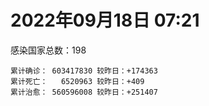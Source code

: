 
# 2022年09月18日 07:21
感染国家总数：198
```
累计确诊： 603417830 较昨日：+174363
累计死亡：   6520963 较昨日：+409
累计治愈： 560596008 较昨日：+251407
```
<div id="main" style="width:100%;height:800px;margin-bottom:10px;"></div>
<div id="second" style="width:100%;height:1000px;margin-bottom:10px;"></div>
<div id="third" style="width:100%;height:1000px;margin-bottom:10px;"></div>
<div id="last" style="width:100%;height:3000px;"></div>

<script>
import * as echarts from "echarts";
export default {
  mounted () {
    this.chart = echarts.init(document.getElementById("main"), "dark")
    this.secondChart = echarts.init(document.getElementById("second"), "dark")
    this.thirdChart = echarts.init(document.getElementById("third"), "dark")
    this.lastChart = echarts.init(document.getElementById("last"), "dark")
    var option = {
      tooltip: { trigger: "axis", axisPointer: { type: "shadow" } },
      legend: {},
      grid: { left: "3%", right: "4%", bottom: "3%", containLabel: true },
      xAxis: { type: "value" },
      yAxis: {
        type: "category", data: ["意大利","英国","韩国","德国","巴西","法国","印度","美国",]
      },
      series: [
        { name: "新增确诊", type: "bar", stack: "total", label: { show: true }, emphasis: { focus: "series" }, data: [17150,0,0,0,0,33162,2974,11711,] }, 
        { name: "累计确诊", type: "bar", stack: "total", label: { show: true }, emphasis: { focus: "series" }, data: [22148935,23803311,24359702,32680355,34621481,34893247,44531498,97492857,] }, 
        { name: "新增死亡", type: "bar", stack: "total", label: { show: true }, emphasis: { focus: "series" }, data: [38,0,0,0,0,0,0,120,] }, 
        { name: "累计死亡", type: "bar", stack: "total", label: { show: true }, emphasis: { focus: "series" }, data: [176546,207189,27782,148933,685350,154672,528302,1078577,] }, 
        { name: "累计治愈", type: "bar", stack: "total", label: { show: true }, emphasis: { focus: "series" }, data: [21545438,24692,23114754,31894500,33706231,34324125,43953374,93856514,] },]
    }
    this.chart.setOption(option);
    var secondOption = {
      tooltip: { trigger: "axis", axisPointer: { type: "shadow" } },
      legend: {},
      grid: { left: "3%", right: "4%", bottom: "3%", containLabel: true },
      xAxis: { type: "value" },
      yAxis: {
        type: "category", data: ["墨西哥","伊朗","荷兰","阿根廷","澳大利亚","越南","西班牙","土耳其","俄罗斯","日本",]
      },
      series: [
        { name: "新增确诊", type: "bar", stack: "total", label: { show: true }, emphasis: { focus: "series" }, data: [0,0,0,0,0,2479,0,0,58305,0,] }, 
        { name: "累计确诊", type: "bar", stack: "total", label: { show: true }, emphasis: { focus: "series" }, data: [7068348,7542230,8405580,9697763,10157316,11456558,13384876,16852382,20382344,20566116,] }, 
        { name: "新增死亡", type: "bar", stack: "total", label: { show: true }, emphasis: { focus: "series" }, data: [0,0,0,0,0,1,0,0,107,0,] }, 
        { name: "累计死亡", type: "bar", stack: "total", label: { show: true }, emphasis: { focus: "series" }, data: [329868,144273,22626,129830,14749,43138,113725,101068,385944,43533,] }, 
        { name: "累计治愈", type: "bar", stack: "total", label: { show: true }, emphasis: { focus: "series" }, data: [6332342,7319561,8347534,9539893,10064797,10578390,13189537,16705878,19344838,19635346,] },]
    }
    this.secondChart.setOption(secondOption);
    var thirdOption = {
      tooltip: { trigger: "axis", axisPointer: { type: "shadow" } },
      legend: {},
      grid: { left: "3%", right: "4%", bottom: "3%", containLabel: true },
      xAxis: { type: "value" },
      yAxis: {
        type: "category", data: ["以色列","泰国","马来西亚","希腊","奥地利","乌克兰","葡萄牙","波兰","哥伦比亚","印度尼西亚",]
      },
      series: [
        { name: "新增确诊", type: "bar", stack: "total", label: { show: true }, emphasis: { focus: "series" }, data: [646,0,0,0,17333,0,0,5431,0,2079,] }, 
        { name: "累计确诊", type: "bar", stack: "total", label: { show: true }, emphasis: { focus: "series" }, data: [4649328,4672910,4815679,4838811,5013900,5096397,5456778,6243975,6305562,6407123,] }, 
        { name: "新增死亡", type: "bar", stack: "total", label: { show: true }, emphasis: { focus: "series" }, data: [0,0,0,0,14,0,0,10,0,8,] }, 
        { name: "累计死亡", type: "bar", stack: "total", label: { show: true }, emphasis: { focus: "series" }, data: [11676,32620,36305,33829,20670,108955,24951,117351,141746,157884,] }, 
        { name: "累计治愈", type: "bar", stack: "total", label: { show: true }, emphasis: { focus: "series" }, data: [4628821,4630365,4752216,4771153,4941958,4942518,5363124,5335950,6132645,6221389,] },]
    }
    this.thirdChart.setOption(thirdOption);
    var lastOption = {
      tooltip: { trigger: "axis", axisPointer: { type: "shadow" } },
      legend: {},
      grid: { left: "3%", right: "4%", bottom: "3%", containLabel: true },
      xAxis: { type: "value" },
      yAxis: {
        type: "category", data: ["朝鲜","西撒哈拉","蒙特塞拉特岛","梵蒂冈","红宝石公主号","钻石公主号","圣文森特岛","列支敦士登公国","安圭拉","圣多美和普林西比","特克斯和凯科斯群岛","圣基茨和尼维斯","乍得","塞拉利昂","利比里亚","科摩罗","几内亚比绍","安提瓜和巴布达","尼日尔","厄立特里亚","也门","冈比亚","摩纳哥","多米尼克","中非共和国","吉布提","萨摩亚","赤道几内亚","塔吉克斯坦","南苏丹","尼加拉瓜","格林纳达","直布罗陀","圣马力诺","布基纳法索","东帝汶","刚果（布）","索马里","贝宁","圣卢西亚","马里","海地","莱索托","巴哈马","几内亚","多哥","坦桑尼亚","毛里求斯","阿鲁巴","巴布亚新几内亚","安道尔","塞舌尔","加蓬","布隆迪","叙利亚","不丹","佛得角","毛里塔尼亚","苏丹","马达加斯加","斐济","伯利兹","圭亚那","斯威士兰","新喀里多尼亚","法属波利尼西亚","苏里南","科特迪瓦","马拉维","塞内加尔","刚果（金）","法属圭亚那","巴巴多斯","安哥拉","马耳他","喀麦隆","卢旺达","柬埔寨","牙买加","波多黎各","加纳","纳米比亚","乌干达","特立尼达和多巴哥","马尔代夫","阿富汗","萨尔瓦多","冰岛","吉尔吉斯斯坦","老挝","马提尼克岛","文莱","莫桑比克","乌兹别克斯坦","津巴布韦","尼日利亚","阿尔及利亚","黑山","卢森堡","博茨瓦纳","阿尔巴尼亚","赞比亚","肯尼亚","北马其顿","波黑","阿曼","亚美尼亚","卡塔尔","洪都拉斯","埃塞俄比亚","利比亚","埃及","委内瑞拉","塞浦路斯","摩尔多瓦","爱沙尼亚","缅甸","巴勒斯坦","多米尼加","科威特","斯里兰卡","巴林","巴拉圭","沙特阿拉伯","阿塞拜疆","拉脱维亚","蒙古国","乌拉圭","巴拿马","白俄罗斯","尼泊尔","厄瓜多尔","阿联酋","哥斯达黎加","玻利维亚","古巴","危地马拉","突尼斯","斯洛文尼亚","黎巴嫩","克罗地亚","立陶宛","保加利亚","摩洛哥","芬兰","哈萨克斯坦","挪威","巴基斯坦","爱尔兰","约旦","新西兰","格鲁吉亚","斯洛伐克","新加坡","孟加拉国","匈牙利","塞尔维亚","伊拉克","瑞典","丹麦","罗马尼亚","菲律宾","南非","瑞士","捷克","秘鲁","加拿大","比利时","智利",]
      },
      series: [
        { name: "新增确诊", type: "bar", stack: "total", label: { show: true }, emphasis: { focus: "series" }, data: [0,0,0,0,0,0,0,0,0,0,0,0,0,0,0,0,0,0,0,0,0,0,0,0,0,0,0,0,0,0,0,0,0,0,0,0,0,0,0,0,19,0,0,0,0,38,0,0,0,0,0,0,0,0,0,0,0,2,0,0,0,0,0,0,0,0,0,0,0,0,0,0,0,0,24,0,2,0,0,0,0,0,0,0,0,74,0,0,0,0,0,0,27,0,0,0,7,118,0,0,81,12,8,0,0,0,0,520,0,6,0,0,0,0,0,0,361,0,0,0,13,281,0,0,214,0,0,0,0,0,35,0,472,0,0,21,0,0,2343,180,725,1386,0,19,0,0,0,0,0,0,0,0,486,1847,141,0,2168,0,0,0,3255,2167,254,0,2602,0,0,0,3185,] }, 
        { name: "累计确诊", type: "bar", stack: "total", label: { show: true }, emphasis: { focus: "series" }, data: [1,10,11,29,620,712,2298,3026,3851,6193,6380,6541,7560,7750,7929,8467,8796,9008,9931,10164,11932,12508,14501,14852,14904,15690,15889,16991,17786,17823,18491,19473,20069,20552,21128,23217,24837,27197,27638,28894,32497,33721,34490,37187,37652,38741,39253,40401,42914,44931,46147,46358,48668,49370,57211,61419,62352,62782,63275,66652,68223,68704,71243,73374,74086,76578,81078,87009,87946,88230,92751,93837,102119,103131,114392,121652,132483,137752,151130,151732,168616,169253,169396,182043,184966,197066,201785,205284,205920,215391,220192,224610,230219,244023,256939,264744,270606,278252,288658,326127,331540,333375,338332,342075,397822,397993,439302,440580,455836,493429,506922,515645,544090,579899,583183,599493,618664,620548,641677,657745,670583,675741,716009,815035,819338,913371,981963,982846,984234,994037,999216,1000214,1022538,1066630,1106900,1111011,1114803,1145163,1156307,1213769,1224366,1235248,1251331,1264762,1277473,1392405,1461461,1571732,1660635,1742256,1762125,1762206,1838952,1873747,2017087,2070443,2332509,2458509,2578521,3101027,3252363,3918329,4015880,4053996,4073515,4131137,4216141,4511590,4583654,] }, 
        { name: "新增死亡", type: "bar", stack: "total", label: { show: true }, emphasis: { focus: "series" }, data: [0,0,0,0,0,0,0,0,0,0,0,0,0,0,0,0,0,0,0,0,0,0,0,0,0,0,0,0,0,0,0,0,0,0,0,0,0,0,0,0,0,0,0,0,0,0,0,0,0,0,0,0,0,0,0,0,0,0,0,0,0,0,0,0,0,0,0,0,0,0,0,0,0,0,0,0,0,0,0,0,0,0,0,0,0,0,0,0,0,0,0,0,0,0,0,0,0,1,0,0,1,0,0,0,0,0,0,0,0,0,0,0,0,0,0,0,0,0,0,0,2,1,0,0,3,0,0,0,0,0,0,0,0,0,0,0,0,0,1,2,3,0,0,1,0,0,0,0,0,0,0,0,4,2,0,0,9,0,0,0,24,35,0,0,8,0,0,0,14,] }, 
        { name: "累计死亡", type: "bar", stack: "total", label: { show: true }, emphasis: { focus: "series" }, data: [1,1,1,0,10,13,12,59,12,76,36,46,193,126,294,161,175,145,312,103,2155,372,63,68,113,189,29,183,125,138,225,236,108,118,387,138,386,1352,163,391,739,857,706,833,449,284,845,1023,227,664,155,169,306,38,3163,21,410,994,4961,1410,878,680,1281,1422,314,649,1384,822,2680,1968,1422,409,559,1917,803,1935,1466,3056,3289,2609,1459,4065,3628,4184,308,7794,4228,213,2991,757,1042,225,2221,1637,5596,3155,6879,2779,1123,2787,3586,4017,5675,9521,16108,4260,8669,682,10992,7572,6437,24613,5809,1173,11808,2661,19444,5403,4384,2563,16744,1520,19564,9327,9884,5969,2179,7462,8487,7118,12016,35885,2342,8893,22226,8530,19702,29243,6803,10657,16837,9304,37675,16277,5858,13690,4038,30605,7862,14114,2882,16900,20433,1607,29339,47409,16874,25348,20069,6993,66912,62514,102146,14171,40951,216264,44740,32625,60923,] }, 
        { name: "累计治愈", type: "bar", stack: "total", label: { show: true }, emphasis: { focus: "series" }, data: [0,9,2,29,0,699,2233,2948,3821,6101,6321,6482,4874,4393,7544,8302,8301,8830,8890,10056,9119,12028,14372,14554,14520,15427,1605,16661,17264,17335,4225,19142,16579,20351,20632,23035,24006,13182,27322,28369,31012,31266,25980,36013,36880,38223,183,38728,42438,43982,45938,45977,48235,48578,53954,61313,61877,61777,57200,65216,66274,67860,69837,71945,73639,33500,49620,86148,84797,86137,83504,11254,101198,101155,113045,118616,130955,134638,97953,129614,167123,164813,100431,173252,163687,175535,179410,75685,196406,7660,0,222140,227882,241486,251102,257909,182238,274356,283668,322955,325564,329164,332570,331865,376230,384669,425531,433982,132498,471807,500468,442182,536727,575105,504142,524990,595166,608749,636343,654870,653743,671970,695352,802182,807698,891237,977806,973869,972298,985592,985234,960500,1002047,860711,1043944,1102333,1092935,983630,1124186,1087587,1202604,1206363,1203754,1248317,1252821,1364155,1456089,1535719,1645639,1725175,1749317,1637293,1814687,1795349,1960331,1988759,2262620,2431657,2538857,3085981,3157481,3829544,3907091,3984033,4013106,3898882,4090867,4432091,4508307,] },]
    }
    this.lastChart.setOption(lastOption);

    window.onresize = () => {
      this.chart.resize()
      this.secondChart.resize()
      this.thirdChart.resize()
      this.lastChart.resize()
    }
  }
};
</script>

|国家|新增确诊|累计确诊|新增死亡|累计死亡|累计治愈|
|:--:|---:|---:|---:|---:|---:|
|美国|11711|97492857|120|1078577|93856514|
|印度|2974|44531498|0|528302|43953374|
|法国|33162|34893247|0|154672|34324125|
|巴西|0|34621481|0|685350|33706231|
|德国|0|32680355|0|148933|31894500|
|韩国|0|24359702|0|27782|23114754|
|英国|0|23803311|0|207189|24692|
|意大利|17150|22148935|38|176546|21545438|
|日本|0|20566116|0|43533|19635346|
|俄罗斯|58305|20382344|107|385944|19344838|
|土耳其|0|16852382|0|101068|16705878|
|西班牙|0|13384876|0|113725|13189537|
|越南|2479|11456558|1|43138|10578390|
|澳大利亚|0|10157316|0|14749|10064797|
|阿根廷|0|9697763|0|129830|9539893|
|荷兰|0|8405580|0|22626|8347534|
|伊朗|0|7542230|0|144273|7319561|
|墨西哥|0|7068348|0|329868|6332342|
|印度尼西亚|2079|6407123|8|157884|6221389|
|哥伦比亚|0|6305562|0|141746|6132645|
|波兰|5431|6243975|10|117351|5335950|
|葡萄牙|0|5456778|0|24951|5363124|
|乌克兰|0|5096397|0|108955|4942518|
|奥地利|17333|5013900|14|20670|4941958|
|希腊|0|4838811|0|33829|4771153|
|马来西亚|0|4815679|0|36305|4752216|
|泰国|0|4672910|0|32620|4630365|
|以色列|646|4649328|0|11676|4628821|
|智利|3185|4583654|14|60923|4508307|
|比利时|0|4511590|0|32625|4432091|
|加拿大|0|4216141|0|44740|4090867|
|秘鲁|0|4131137|0|216264|3898882|
|捷克|2602|4073515|8|40951|4013106|
|瑞士|0|4053996|0|14171|3984033|
|南非|254|4015880|0|102146|3907091|
|菲律宾|2167|3918329|35|62514|3829544|
|罗马尼亚|3255|3252363|24|66912|3157481|
|丹麦|0|3101027|0|6993|3085981|
|瑞典|0|2578521|0|20069|2538857|
|伊拉克|0|2458509|0|25348|2431657|
|塞尔维亚|2168|2332509|9|16874|2262620|
|匈牙利|0|2070443|0|47409|1988759|
|孟加拉国|141|2017087|0|29339|1960331|
|新加坡|1847|1873747|2|1607|1795349|
|斯洛伐克|486|1838952|4|20433|1814687|
|格鲁吉亚|0|1762206|0|16900|1637293|
|新西兰|0|1762125|0|2882|1749317|
|约旦|0|1742256|0|14114|1725175|
|爱尔兰|0|1660635|0|7862|1645639|
|巴基斯坦|0|1571732|0|30605|1535719|
|挪威|0|1461461|0|4038|1456089|
|哈萨克斯坦|0|1392405|0|13690|1364155|
|芬兰|0|1277473|0|5858|1252821|
|摩洛哥|19|1264762|1|16277|1248317|
|保加利亚|0|1251331|0|37675|1203754|
|立陶宛|1386|1235248|0|9304|1206363|
|克罗地亚|725|1224366|3|16837|1202604|
|黎巴嫩|180|1213769|2|10657|1087587|
|斯洛文尼亚|2343|1156307|1|6803|1124186|
|突尼斯|0|1145163|0|29243|983630|
|危地马拉|0|1114803|0|19702|1092935|
|古巴|21|1111011|0|8530|1102333|
|玻利维亚|0|1106900|0|22226|1043944|
|哥斯达黎加|0|1066630|0|8893|860711|
|阿联酋|472|1022538|0|2342|1002047|
|厄瓜多尔|0|1000214|0|35885|960500|
|尼泊尔|35|999216|0|12016|985234|
|白俄罗斯|0|994037|0|7118|985592|
|巴拿马|0|984234|0|8487|972298|
|乌拉圭|0|982846|0|7462|973869|
|蒙古国|0|981963|0|2179|977806|
|拉脱维亚|0|913371|0|5969|891237|
|阿塞拜疆|214|819338|3|9884|807698|
|沙特阿拉伯|0|815035|0|9327|802182|
|巴拉圭|0|716009|0|19564|695352|
|巴林|281|675741|1|1520|671970|
|斯里兰卡|13|670583|2|16744|653743|
|科威特|0|657745|0|2563|654870|
|多米尼加|0|641677|0|4384|636343|
|巴勒斯坦|0|620548|0|5403|608749|
|缅甸|361|618664|0|19444|595166|
|爱沙尼亚|0|599493|0|2661|524990|
|摩尔多瓦|0|583183|0|11808|504142|
|塞浦路斯|0|579899|0|1173|575105|
|委内瑞拉|0|544090|0|5809|536727|
|埃及|0|515645|0|24613|442182|
|利比亚|0|506922|0|6437|500468|
|埃塞俄比亚|6|493429|0|7572|471807|
|洪都拉斯|0|455836|0|10992|132498|
|卡塔尔|520|440580|0|682|433982|
|亚美尼亚|0|439302|0|8669|425531|
|阿曼|0|397993|0|4260|384669|
|波黑|0|397822|0|16108|376230|
|北马其顿|0|342075|0|9521|331865|
|肯尼亚|8|338332|0|5675|332570|
|赞比亚|12|333375|0|4017|329164|
|阿尔巴尼亚|81|331540|1|3586|325564|
|博茨瓦纳|0|326127|0|2787|322955|
|卢森堡|0|288658|0|1123|283668|
|黑山|118|278252|1|2779|274356|
|阿尔及利亚|7|270606|0|6879|182238|
|尼日利亚|0|264744|0|3155|257909|
|津巴布韦|0|256939|0|5596|251102|
|乌兹别克斯坦|0|244023|0|1637|241486|
|莫桑比克|27|230219|0|2221|227882|
|文莱|0|224610|0|225|222140|
|马提尼克岛|0|220192|0|1042|0|
|老挝|0|215391|0|757|7660|
|吉尔吉斯斯坦|0|205920|0|2991|196406|
|冰岛|0|205284|0|213|75685|
|萨尔瓦多|0|201785|0|4228|179410|
|阿富汗|74|197066|0|7794|175535|
|马尔代夫|0|184966|0|308|163687|
|特立尼达和多巴哥|0|182043|0|4184|173252|
|乌干达|0|169396|0|3628|100431|
|纳米比亚|0|169253|0|4065|164813|
|加纳|0|168616|0|1459|167123|
|波多黎各|0|151732|0|2609|129614|
|牙买加|0|151130|0|3289|97953|
|柬埔寨|0|137752|0|3056|134638|
|卢旺达|2|132483|0|1466|130955|
|喀麦隆|0|121652|0|1935|118616|
|马耳他|24|114392|0|803|113045|
|安哥拉|0|103131|0|1917|101155|
|巴巴多斯|0|102119|0|559|101198|
|法属圭亚那|0|93837|0|409|11254|
|刚果（金）|0|92751|0|1422|83504|
|塞内加尔|0|88230|0|1968|86137|
|马拉维|0|87946|0|2680|84797|
|科特迪瓦|0|87009|0|822|86148|
|苏里南|0|81078|0|1384|49620|
|法属波利尼西亚|0|76578|0|649|33500|
|新喀里多尼亚|0|74086|0|314|73639|
|斯威士兰|0|73374|0|1422|71945|
|圭亚那|0|71243|0|1281|69837|
|伯利兹|0|68704|0|680|67860|
|斐济|0|68223|0|878|66274|
|马达加斯加|0|66652|0|1410|65216|
|苏丹|0|63275|0|4961|57200|
|毛里塔尼亚|2|62782|0|994|61777|
|佛得角|0|62352|0|410|61877|
|不丹|0|61419|0|21|61313|
|叙利亚|0|57211|0|3163|53954|
|布隆迪|0|49370|0|38|48578|
|加蓬|0|48668|0|306|48235|
|塞舌尔|0|46358|0|169|45977|
|安道尔|0|46147|0|155|45938|
|巴布亚新几内亚|0|44931|0|664|43982|
|阿鲁巴|0|42914|0|227|42438|
|毛里求斯|0|40401|0|1023|38728|
|坦桑尼亚|0|39253|0|845|183|
|多哥|38|38741|0|284|38223|
|几内亚|0|37652|0|449|36880|
|巴哈马|0|37187|0|833|36013|
|莱索托|0|34490|0|706|25980|
|海地|0|33721|0|857|31266|
|马里|19|32497|0|739|31012|
|圣卢西亚|0|28894|0|391|28369|
|贝宁|0|27638|0|163|27322|
|索马里|0|27197|0|1352|13182|
|刚果（布）|0|24837|0|386|24006|
|东帝汶|0|23217|0|138|23035|
|布基纳法索|0|21128|0|387|20632|
|圣马力诺|0|20552|0|118|20351|
|直布罗陀|0|20069|0|108|16579|
|格林纳达|0|19473|0|236|19142|
|尼加拉瓜|0|18491|0|225|4225|
|南苏丹|0|17823|0|138|17335|
|塔吉克斯坦|0|17786|0|125|17264|
|赤道几内亚|0|16991|0|183|16661|
|萨摩亚|0|15889|0|29|1605|
|吉布提|0|15690|0|189|15427|
|中非共和国|0|14904|0|113|14520|
|多米尼克|0|14852|0|68|14554|
|摩纳哥|0|14501|0|63|14372|
|冈比亚|0|12508|0|372|12028|
|也门|0|11932|0|2155|9119|
|厄立特里亚|0|10164|0|103|10056|
|尼日尔|0|9931|0|312|8890|
|安提瓜和巴布达|0|9008|0|145|8830|
|几内亚比绍|0|8796|0|175|8301|
|科摩罗|0|8467|0|161|8302|
|利比里亚|0|7929|0|294|7544|
|塞拉利昂|0|7750|0|126|4393|
|乍得|0|7560|0|193|4874|
|圣基茨和尼维斯|0|6541|0|46|6482|
|特克斯和凯科斯群岛|0|6380|0|36|6321|
|圣多美和普林西比|0|6193|0|76|6101|
|安圭拉|0|3851|0|12|3821|
|列支敦士登公国|0|3026|0|59|2948|
|圣文森特岛|0|2298|0|12|2233|
|钻石公主号|0|712|0|13|699|
|红宝石公主号|0|620|0|10|0|
|梵蒂冈|0|29|0|0|29|
|蒙特塞拉特岛|0|11|0|1|2|
|西撒哈拉|0|10|0|1|9|
|朝鲜|0|1|0|1|0|

